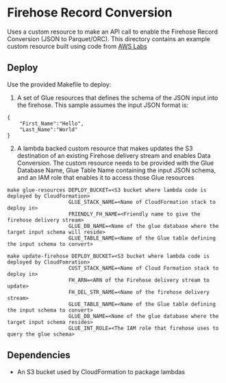 # Firehose Record Conversion
Uses a custom resource to make an API call to enable the Firehose Record Conversion (JSON to Parquet/ORC).
This directory contains an example custom resource built using code from [AWS Labs](https://github.com/awslabs/aws-cloudformation-templates/tree/master/community/custom_resources/python_custom_resource_helper)

## Deploy
Use the provided Makefile to deploy:

1. A set of Glue resources that defines the schema of the JSON input into the firehose. This sample assumes the input JSON format is:
```
{
    "First_Name":"Hello",
    "Last_Name":"World"
}
```
2. A lambda backed custom resource that makes updates the S3 destination of an existing Firehose delivery stream and enables Data Conversion. The custom resource needs to be provided with the Glue Database Name, Glue Table Name containing the input JSON schema, and an IAM role that enables it to access those Glue resources

```Make
make glue-resources DEPLOY_BUCKET=<S3 bucket where lambda code is deployed by CloudFormation>
					GLUE_STACK_NAME=<Name of CloudFormation stack to deploy in>
					FRIENDLY_FH_NAME=<Friendly name to give the firehose delivery stream>
					GLUE_DB_NAME=<Name of the glue database where the target input schema will reside>
					GLUE_TABLE_NAME=<Name of the Glue table defining the input schema to convert>

make update-firehose DEPLOY_BUCKET=<S3 bucket where lambda code is deployed by CloudFomration>
					CUST_STACK_NAME=<Name of Cloud Formation stack to deploy in>
					FH_ARN=<ARN of the Firehose delivery stream to update>
					FH_DEL_STR_NAME=<Name of the firehose delivery stream>
					GLUE_TABLE_NAME=<Name of the Glue table defining the input schema to convert>
					GLUE_DB_NAME=<Name of the glue database where the target input schema resides>
					GLUE_INT_ROLE=<The IAM role that firehose uses to query the glue schema>
```

## Dependencies
- An S3 bucket used by CloudFormation to package lambdas